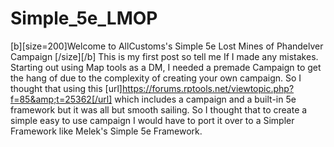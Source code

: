 # Simple_5e_LMOP
[b][size=200]Welcome to AllCustoms's Simple 5e Lost Mines of Phandelver Campaign [/size][/b] This is my first post so tell me If I made any mistakes. Starting out using Map tools as a DM, I needed a premade Campaign to get the hang of due to the complexity of creating your own campaign. So I thought that using this [url]https://forums.rptools.net/viewtopic.php?f=85&amp;t=25362[/url] which includes a campaign and a built-in 5e framework but it was all but smooth sailing. So I thought that to create a simple easy to use campaign I would have to port it over to a Simpler Framework like Melek's Simple 5e Framework. 
